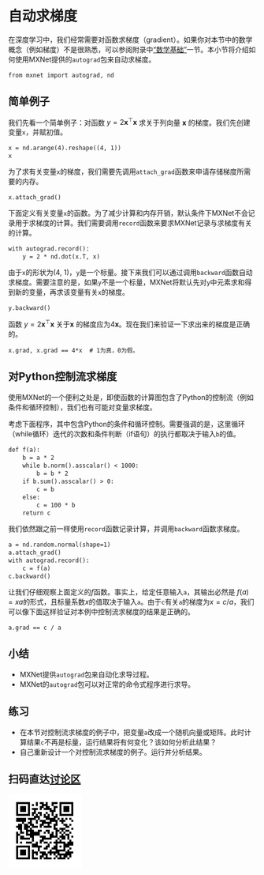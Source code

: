 # 自动求梯度

在深度学习中，我们经常需要对函数求梯度（gradient）。如果你对本节中的数学概念（例如梯度）不是很熟悉，可以参阅附录中[“数学基础”](../chapter_appendix/math.md)一节。本小节将介绍如何使用MXNet提供的`autograd`包来自动求梯度。

```{.python .input  n=2}
from mxnet import autograd, nd
```

## 简单例子

我们先看一个简单例子：对函数 $y = 2\boldsymbol{x}^{\top}\boldsymbol{x}$ 求关于列向量 $\boldsymbol{x}$ 的梯度。我们先创建变量`x`，并赋初值。

```{.python .input}
x = nd.arange(4).reshape((4, 1))
x
```

为了求有关变量`x`的梯度，我们需要先调用`attach_grad`函数来申请存储梯度所需要的内存。

```{.python .input}
x.attach_grad()
```

下面定义有关变量`x`的函数。为了减少计算和内存开销，默认条件下MXNet不会记录用于求梯度的计算。我们需要调用`record`函数来要求MXNet记录与求梯度有关的计算。

```{.python .input}
with autograd.record():
    y = 2 * nd.dot(x.T, x)
```

由于`x`的形状为(4, 1)，`y`是一个标量。接下来我们可以通过调用`backward`函数自动求梯度。需要注意的是，如果`y`不是一个标量，MXNet将默认先对`y`中元素求和得到新的变量，再求该变量有关`x`的梯度。

```{.python .input}
y.backward()
```

函数 $y = 2\boldsymbol{x}^{\top}\boldsymbol{x}$ 关于$\boldsymbol{x}$ 的梯度应为$4\boldsymbol{x}$。现在我们来验证一下求出来的梯度是正确的。

```{.python .input}
x.grad, x.grad == 4*x  # 1为真，0为假。
```

## 对Python控制流求梯度

使用MXNet的一个便利之处是，即使函数的计算图包含了Python的控制流（例如条件和循环控制），我们也有可能对变量求梯度。

考虑下面程序，其中包含Python的条件和循环控制。需要强调的是，这里循环（while循环）迭代的次数和条件判断（if语句）的执行都取决于输入`b`的值。

```{.python .input  n=3}
def f(a):
    b = a * 2
    while b.norm().asscalar() < 1000:
        b = b * 2
    if b.sum().asscalar() > 0:
        c = b
    else:
        c = 100 * b
    return c
```

我们依然跟之前一样使用`record`函数记录计算，并调用`backward`函数求梯度。

```{.python .input  n=5}
a = nd.random.normal(shape=1)
a.attach_grad()
with autograd.record():
    c = f(a)
c.backward()
```

让我们仔细观察上面定义的$f$函数。事实上，给定任意输入`a`，其输出必然是 $f(a)= xa$的形式，且标量系数$x$的值取决于输入`a`。由于`c`有关`a`的梯度为$x =  c / a$，我们可以像下面这样验证对本例中控制流求梯度的结果是正确的。

```{.python .input  n=8}
a.grad == c / a
```

## 小结

* MXNet提供`autograd`包来自动化求导过程。
* MXNet的`autograd`包可以对正常的命令式程序进行求导。

## 练习

* 在本节对控制流求梯度的例子中，把变量`a`改成一个随机向量或矩阵。此时计算结果`c`不再是标量，运行结果将有何变化？该如何分析此结果？
* 自己重新设计一个对控制流求梯度的例子。运行并分析结果。


## 扫码直达[讨论区](https://discuss.gluon.ai/t/topic/744)

![](../img/qr_autograd.svg)
